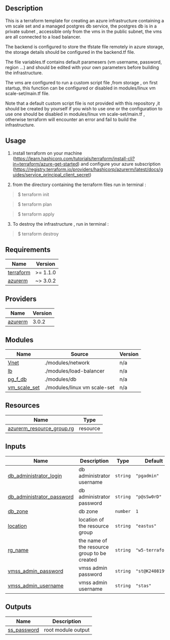 ## Description
This is a terraform template for creating an azure infrastructure containing a vm scale set and a managed postgres db service,
the postgres db is in a private subnet , accessible only from the vms in the public subnet, the vms are all connected to a load balancer.

The backend is configured to store the tfstate file remotely in azure storage, the storage details should be configured in the backend.tf file.

The file variables.tf contains default paramesers (vm username, password, region ...) and should be edited with your own parameters before building the infrastructure.

The vms are configured to run a custom script file ,from storage , on first startup, this function can be configured or disabled in modules/linux vm scale-set/main.tf file.

Note that a default custom script file is not provided with this repository ,it should be created by yourself if you wish to use one or the configuration to use one should be disabled in modules/linux vm scale-set/main.tf , otherwise terraform will encounter an error and fail to build the infrastructure. 

## Usage
1) install terraform on your machine (https://learn.hashicorp.com/tutorials/terraform/install-cli?in=terraform/azure-get-started) and configure your azure subscription (https://registry.terraform.io/providers/hashicorp/azurerm/latest/docs/guides/service_principal_client_secret)

2) from the directory containing the terraform files run in terminal :

>$ terraform init

>$ terraform plan

>$ terraform apply

3) To destroy the infrastructure , run in terminal :

>$ terraform destroy 
## Requirements

| Name | Version |
|------|---------|
| <a name="requirement_terraform"></a> [terraform](#requirement\_terraform) | >= 1.1.0 |
| <a name="requirement_azurerm"></a> [azurerm](#requirement\_azurerm) | ~> 3.0.2 |

## Providers

| Name | Version |
|------|---------|
| <a name="provider_azurerm"></a> [azurerm](#provider\_azurerm) | 3.0.2 |

## Modules

| Name | Source | Version |
|------|--------|---------|
| <a name="module_Vnet"></a> [Vnet](#module\_Vnet) | ./modules/network | n/a |
| <a name="module_lb"></a> [lb](#module\_lb) | ./modules/load-balancer | n/a |
| <a name="module_pg_f_db"></a> [pg\_f\_db](#module\_pg\_f\_db) | ./modules/db | n/a |
| <a name="module_vm_scale_set"></a> [vm\_scale\_set](#module\_vm\_scale\_set) | ./modules/linux vm scale-set | n/a |

## Resources

| Name | Type |
|------|------|
| [azurerm_resource_group.rg](https://registry.terraform.io/providers/hashicorp/azurerm/latest/docs/resources/resource_group) | resource |

## Inputs

| Name | Description | Type | Default | Required |
|------|-------------|------|---------|:--------:|
| <a name="input_db_administrator_login"></a> [db\_administrator\_login](#input\_db\_administrator\_login) | db administrator username | `string` | `"pgadmin"` | no |
| <a name="input_db_administrator_password"></a> [db\_administrator\_password](#input\_db\_administrator\_password) | db administrator password | `string` | `"p@sSw0rD"` | no |
| <a name="input_db_zone"></a> [db\_zone](#input\_db\_zone) | db zone | `number` | `1` | no |
| <a name="input_location"></a> [location](#input\_location) | location of the resource group | `string` | `"eastus"` | no |
| <a name="input_rg_name"></a> [rg\_name](#input\_rg\_name) | the name of the resource group to be created | `string` | `"w5-terraform"` | no |
| <a name="input_vmss_admin_password"></a> [vmss\_admin\_password](#input\_vmss\_admin\_password) | vmss admin password | `string` | `"st@K24081993"` | no |
| <a name="input_vmss_admin_username"></a> [vmss\_admin\_username](#input\_vmss\_admin\_username) | vmss admin username | `string` | `"stas"` | no |

## Outputs

| Name | Description |
|------|-------------|
| <a name="output_ss_password"></a> [ss\_password](#output\_ss\_password) | root module output |
